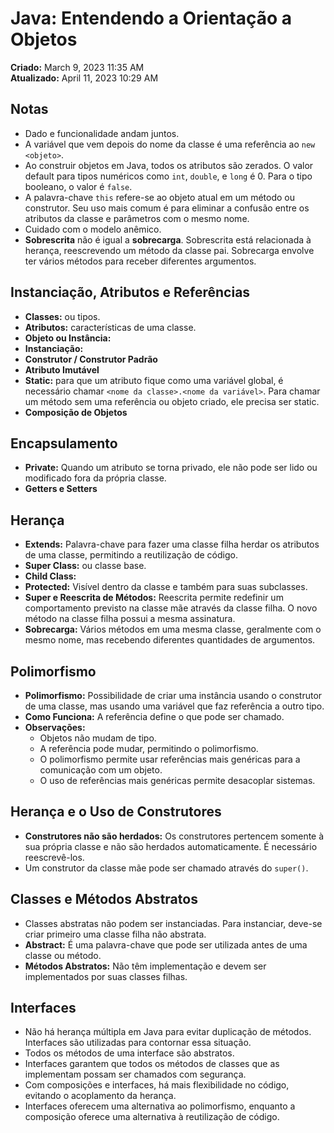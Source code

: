 # Java: Entendendo a Orientação a Objetos

**Criado:** March 9, 2023 11:35 AM  
**Atualizado:** April 11, 2023 10:29 AM

## Notas

- Dado e funcionalidade andam juntos.
- A variável que vem depois do nome da classe é uma referência ao `new <objeto>`.
- Ao construir objetos em Java, todos os atributos são zerados. O valor default para tipos numéricos como `int`, `double`, e `long` é 0. Para o tipo booleano, o valor é `false`.
- A palavra-chave `this` refere-se ao objeto atual em um método ou construtor. Seu uso mais comum é para eliminar a confusão entre os atributos da classe e parâmetros com o mesmo nome.
- Cuidado com o modelo anêmico.
- **Sobrescrita** não é igual a **sobrecarga**. Sobrescrita está relacionada à herança, reescrevendo um método da classe pai. Sobrecarga envolve ter vários métodos para receber diferentes argumentos.

## Instanciação, Atributos e Referências

- **Classes:** ou tipos.
- **Atributos:** características de uma classe.
- **Objeto ou Instância:** 
- **Instanciação:**
- **Construtor / Construtor Padrão**
- **Atributo Imutável**
- **Static:** para que um atributo fique como uma variável global, é necessário chamar `<nome da classe>.<nome da variável>`. Para chamar um método sem uma referência ou objeto criado, ele precisa ser static.
- **Composição de Objetos**

## Encapsulamento

- **Private:** Quando um atributo se torna privado, ele não pode ser lido ou modificado fora da própria classe.
- **Getters e Setters**

## Herança

- **Extends:** Palavra-chave para fazer uma classe filha herdar os atributos de uma classe, permitindo a reutilização de código.
- **Super Class:** ou classe base.
- **Child Class:**
- **Protected:** Visível dentro da classe e também para suas subclasses.
- **Super e Reescrita de Métodos:** Reescrita permite redefinir um comportamento previsto na classe mãe através da classe filha. O novo método na classe filha possui a mesma assinatura.
- **Sobrecarga:** Vários métodos em uma mesma classe, geralmente com o mesmo nome, mas recebendo diferentes quantidades de argumentos.

## Polimorfismo

- **Polimorfismo:** Possibilidade de criar uma instância usando o construtor de uma classe, mas usando uma variável que faz referência a outro tipo.
- **Como Funciona:** A referência define o que pode ser chamado.
- **Observações:** 
  - Objetos não mudam de tipo.
  - A referência pode mudar, permitindo o polimorfismo.
  - O polimorfismo permite usar referências mais genéricas para a comunicação com um objeto.
  - O uso de referências mais genéricas permite desacoplar sistemas.

## Herança e o Uso de Construtores

- **Construtores não são herdados:** Os construtores pertencem somente à sua própria classe e não são herdados automaticamente. É necessário reescrevê-los.
- Um construtor da classe mãe pode ser chamado através do `super()`.

## Classes e Métodos Abstratos

- Classes abstratas não podem ser instanciadas. Para instanciar, deve-se criar primeiro uma classe filha não abstrata.
- **Abstract:** É uma palavra-chave que pode ser utilizada antes de uma classe ou método.
- **Métodos Abstratos:** Não têm implementação e devem ser implementados por suas classes filhas.

## Interfaces

- Não há herança múltipla em Java para evitar duplicação de métodos. Interfaces são utilizadas para contornar essa situação.
- Todos os métodos de uma interface são abstratos.
- Interfaces garantem que todos os métodos de classes que as implementam possam ser chamados com segurança.
- Com composições e interfaces, há mais flexibilidade no código, evitando o acoplamento da herança.
- Interfaces oferecem uma alternativa ao polimorfismo, enquanto a composição oferece uma alternativa à reutilização de código.
